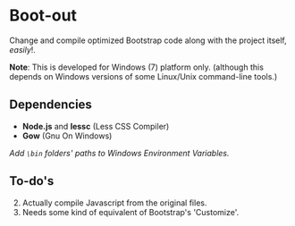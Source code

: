 Boot-out
========
Change and compile optimized Bootstrap code along with the project itself, _easily_!.

**Note**: This is developed for Windows (7) platform only. (although this depends on Windows versions of some Linux/Unix command-line tools.)

Dependencies
------------
* 	**Node.js** and **lessc** (Less CSS Compiler)
* 	**Gow** (Gnu On Windows)

_Add `\bin` folders' paths to Windows Environment Variables._

To-do's
-------
2. Actually compile Javascript from the original files.
1. Needs some kind of equivalent of Bootstrap's 'Customize'.